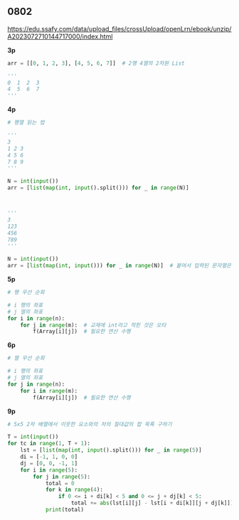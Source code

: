## 0802

https://edu.ssafy.com/data/upload_files/crossUpload/openLrn/ebook/unzip/A2023072710144717000/index.html



**3p**

```python
arr = [[0, 1, 2, 3], [4, 5, 6, 7]]  # 2행 4열의 2차원 List

'''
0  1  2  3
4  5  6  7
'''
```



**4p**

```python
# 행열 읽는 법

'''
3
1 2 3
4 5 6
7 8 9
'''

N = int(input())
arr = [list(map(int, input().split())) for _ in range(N)]



'''
3
123
456
789
'''

N = int(input())
arr = [list(map(int, input())) for _ in range(N)]  # 붙여서 입력된 문자열은 .split() 하지 않는다.
```



**5p**

```python
# 행 우선 순회

# i 행의 좌표
# j 열의 좌표
for i in range(n):
    for j in range(m):  # 교재에 int라고 적힌 것은 오타
        f(Array[i][j])  # 필요한 연산 수행
```



**6p**

```python
# 열 우선 순회

# i 행의 좌표
# j 열의 좌표
for j in range(n):
    for i in range(m):
        f(Array[i][j])  # 필요한 연산 수행
```



**9p**

```python
# 5x5 2차 배열에서 이웃한 요소와의 차의 절대값의 합 목록 구하기

T = int(input())
for tc in range(1, T + 1):
    lst = [list(map(int, input().split())) for _ in range(5)]
    di = [-1, 1, 0, 0]
    dj = [0, 0, -1, 1]
    for i in range(5):
        for j in range(5):
            total = 0
            for k in range(4):
                if 0 <= i + di[k] < 5 and 0 <= j + dj[k] < 5:
                    total += abs(lst[i][j] - lst[i + di[k]][j + dj[k]])
            print(total)
```

